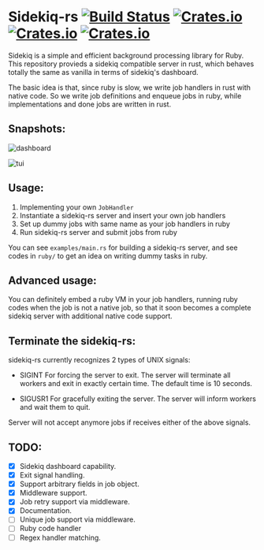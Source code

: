 Sidekiq-rs [![Build Status](https://travis-ci.org/doomsplayer/sidekiq-rs.svg?branch=master)](https://travis-ci.org/doomsplayer/sidekiq-rs) [![Crates.io](https://img.shields.io/crates/v/sidekiq-rs.svg?maxAge=86400)](https://crates.io/crates/sidekiq-rs) [![Crates.io](https://img.shields.io/crates/dv/sidekiq-rs.svg?maxAge=86400)](https://crates.io/crates/sidekiq-rs) [![Crates.io](https://img.shields.io/crates/l/sidekiq-rs.svg?maxAge=86400)](https://crates.io/crates/sidekiq-rs)
====

Sidekiq is a simple and efficient background processing library for Ruby. This repository provieds a sidekiq compatible server in rust, which behaves totally the same as vanilla in terms of  sidekiq's dashboard.

The basic idea is that, since ruby is slow, we write job handlers in rust with native code. So we write job definitions and enqueue jobs in ruby, while implementations and done jobs are written in rust.

## Snapshots:

![dashboard](screenshot/dashboard.png)

![tui](screenshot/tui.png)

## Usage:

1. Implementing your own `JobHandler`
2. Instantiate a sidekiq-rs server and insert your own job handlers
3. Set up dummy jobs with same name as your job handlers in ruby
4. Run sidekiq-rs server and submit jobs from ruby

You can see `examples/main.rs` for building a sidekiq-rs server, and see codes in `ruby/` to get an idea on writing dummy tasks in ruby.

## Advanced usage:

You can definitely embed a ruby VM in your job handlers, running ruby codes when the job is not a native job,
so that it soon becomes a complete sidekiq server with additional native code support.

## Terminate the sidekiq-rs:

sidekiq-rs currently recognizes 2 types of UNIX signals:

* SIGINT
For forcing the server to exit. The server will terminate all workers and exit in exactly certain time. The default time is 10 seconds.

* SIGUSR1
For gracefully exiting the server. The server will inform workers and wait them to quit.

Server will not accept anymore jobs if receives either of the above signals.

## TODO:

- [x] Sidekiq dashboard capability.
- [x] Exit signal handling.
- [x] Support arbitrary fields in job object.
- [x] Middleware support.
- [x] Job retry support via middleware.
- [x] Documentation.
- [ ] Unique job support via middleware.
- [ ] Ruby code handler
- [ ] Regex handler matching.
